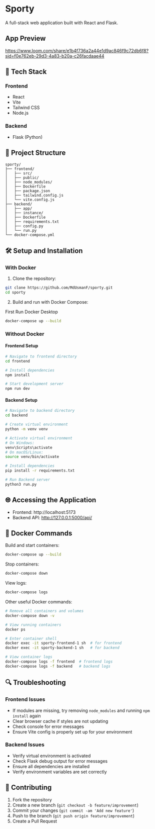# Sporty

A full-stack web application built with React and Flask.

## App Preview
https://www.loom.com/share/e1b4f736a2a44e1d9ac846f9c72db6f8?sid=f0e762eb-29d3-4a83-b20a-c26facdaae44

## 🚀 Tech Stack

### Frontend
- React
- Vite
- Tailwind CSS
- Node.js

### Backend
- Flask (Python)

## 📁 Project Structure
```
sporty/
├── frontend/
│   ├── src/
│   ├── public/
│   ├── node_modules/
│   ├── Dockerfile
│   ├── package.json
│   ├── tailwind.config.js
│   └── vite.config.js
├── backend/
│   ├── app/
│   ├── instance/
│   ├── Dockerfile
│   ├── requirements.txt
│   ├── config.py
│   └── run.py
└── docker-compose.yml
```

## 🛠️ Setup and Installation

### With Docker
1. Clone the repository:
```bash
git clone https://github.com/MdUsmanF/sporty.git
cd sporty
```

2. Build and run with Docker Compose:

First Run Docker Desktop

```bash
docker-compose up --build
```

### Without Docker

#### Frontend Setup
```bash
# Navigate to frontend directory
cd frontend

# Install dependencies
npm install

# Start development server
npm run dev
```

#### Backend Setup
```bash
# Navigate to backend directory
cd backend

# Create virtual environment
python -m venv venv

# Activate virtual environment
# On Windows:
venv\Scripts\activate
# On macOS/Linux:
source venv/bin/activate

# Install dependencies
pip install -r requirements.txt

# Run Backend server
python3 run.py
```

## 🌐 Accessing the Application

- Frontend: http://localhost:5173
- Backend API: http://127.0.0.1:5000/api/<route>

## 🐳 Docker Commands

Build and start containers:
```bash
docker-compose up --build
```

Stop containers:
```bash
docker-compose down
```

View logs:
```bash
docker-compose logs
```

Other useful Docker commands:
```bash
# Remove all containers and volumes
docker-compose down -v

# View running containers
docker ps

# Enter container shell
docker exec -it sporty-frontend-1 sh  # for frontend
docker exec -it sporty-backend-1 sh   # for backend

# View container logs
docker-compose logs -f frontend  # frontend logs
docker-compose logs -f backend   # backend logs
```

## 🔍 Troubleshooting

### Frontend Issues
- If modules are missing, try removing `node_modules` and running `npm install` again
- Clear browser cache if styles are not updating
- Check console for error messages
- Ensure Vite config is properly set up for your environment

### Backend Issues
- Verify virtual environment is activated
- Check Flask debug output for error messages
- Ensure all dependencies are installed
- Verify environment variables are set correctly

## 👥 Contributing

1. Fork the repository
2. Create a new branch (`git checkout -b feature/improvement`)
3. Commit your changes (`git commit -am 'Add new feature'`)
4. Push to the branch (`git push origin feature/improvement`)
5. Create a Pull Request
